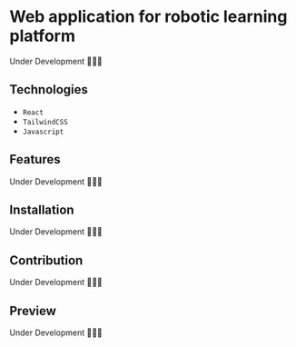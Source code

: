 # Web application for robotic learning platform
Under Development 🥀🥀🥀

## Technologies

- ``React``
- ``TailwindCSS``
- ``Javascript``

## Features
Under Development 🥀🥀🥀

## Installation
Under Development 🥀🥀🥀

## Contribution
Under Development 🥀🥀🥀

## Preview
Under Development 🥀🥀🥀
